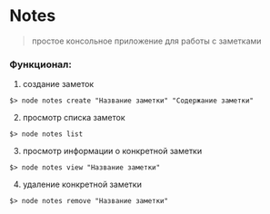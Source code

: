 # Notes

> простое консольное приложение для работы с заметками


### Функционал:

1. создание заметок
```
$> node notes create "Название заметки" "Содержание заметки"
```
  

2. просмотр списка заметок
```
$> node notes list
```
  


3. просмотр информации о конкретной заметки
```
$> node notes view "Название заметки"
```


4. удаление конкретной заметки
```
$> node notes remove "Название заметки"
```